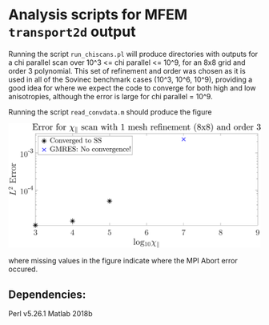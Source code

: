 # Analysis scripts for MFEM `transport2d` output #

Running the script `run_chiscans.pl` will produce directories with outputs for a chi parallel scan over 10^3 <= chi parallel <= 10^9, for an 8x8 grid and order 3 polynomial. This set of refinement and order was chosen as it is used in all of the Sovinec benchmark cases (10^3, 10^6, 10^9), providing a good idea for where we expect the code to converge for both high and low anisotropies, although the error is large for chi parallel = 10^9.

Running the script `read_convdata.m` should produce the figure

![plot](./output-files/chi_scan.png)

where missing values in the figure indicate where the MPI Abort error occured.  

## Dependencies: ##

Perl v5.26.1
Matlab 2018b
